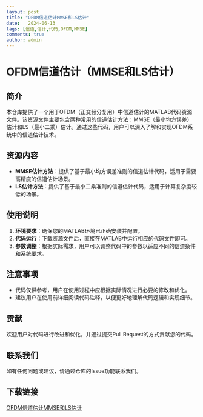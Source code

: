 ```yaml
---
layout: post
title: "OFDM信道估计MMSE和LS估计"
date:   2024-06-13
tags: [信道,估计,代码,OFDM,MMSE]
comments: true
author: admin
---
```

# OFDM信道估计（MMSE和LS估计）

## 简介
本仓库提供了一个用于OFDM（正交频分复用）中信道估计的MATLAB代码资源文件。该资源文件主要包含两种常用的信道估计方法：MMSE（最小均方误差）估计和LS（最小二乘）估计。通过这些代码，用户可以深入了解和实现OFDM系统中的信道估计技术。

## 资源内容
- **MMSE估计方法**：提供了基于最小均方误差准则的信道估计代码，适用于需要高精度的信道估计场景。
- **LS估计方法**：提供了基于最小二乘准则的信道估计代码，适用于计算复杂度较低的场景。

## 使用说明
1. **环境要求**：确保您的MATLAB环境已正确安装并配置。
2. **代码运行**：下载资源文件后，直接在MATLAB中运行相应的代码文件即可。
3. **参数调整**：根据实际需求，用户可以调整代码中的参数以适应不同的信道条件和系统要求。

## 注意事项
- 代码仅供参考，用户在使用过程中应根据实际情况进行必要的修改和优化。
- 建议用户在使用前详细阅读代码注释，以便更好地理解代码逻辑和实现细节。

## 贡献
欢迎用户对代码进行改进和优化，并通过提交Pull Request的方式贡献您的代码。

## 联系我们
如有任何问题或建议，请通过仓库的Issue功能联系我们。

## 下载链接

[OFDM信道估计MMSE和LS估计](https://pan.quark.cn/s/d982bd91dcb0)